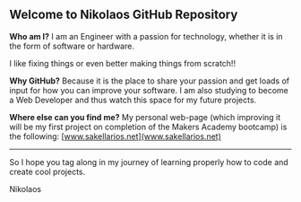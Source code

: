 ## Welcome to Nikolaos GitHub Repository


**Who am I?**
I am an Engineer with a passion for technology, whether it is in the form of software or hardware.

I like fixing things or even better making things from scratch!!

**Why GitHub?**
Because it is the place to share your passion and get loads of input for how you can improve your software.
I am also studying to become a Web Developer and thus watch this space for my future projects.

**Where else can you find me?**
My personal web-page (which improving it will be my first project on completion of the Makers Academy bootcamp) is the following: [www.sakellarios.net](www.sakellarios.net)

------

So I hope you tag along in my journey of learning properly how to code and create cool projects.

Nikolaos
